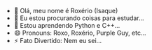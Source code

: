 - 👋 Olá, meu nome é Roxério (Isaque)
- 👀 Eu estou procurando coisas para estudar...
- 🌱 Estou aprendendo Python e C++...
- 😄 Pronouns: Roxo, Roxério, Purple Guy, etc...
- ⚡ Fato Divertido: Nem eu sei...
